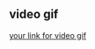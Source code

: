 ## video gif 

[your link for video gif](https://github.com/hiral271/Generate-readme/blob/main/view/Untitled_%20Mar%205%2C%202021%207_47%20PM.gif)

